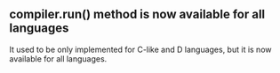 ## compiler.run() method is now available for all languages

It used to be only implemented for C-like and D languages, but it is now available
for all languages.
